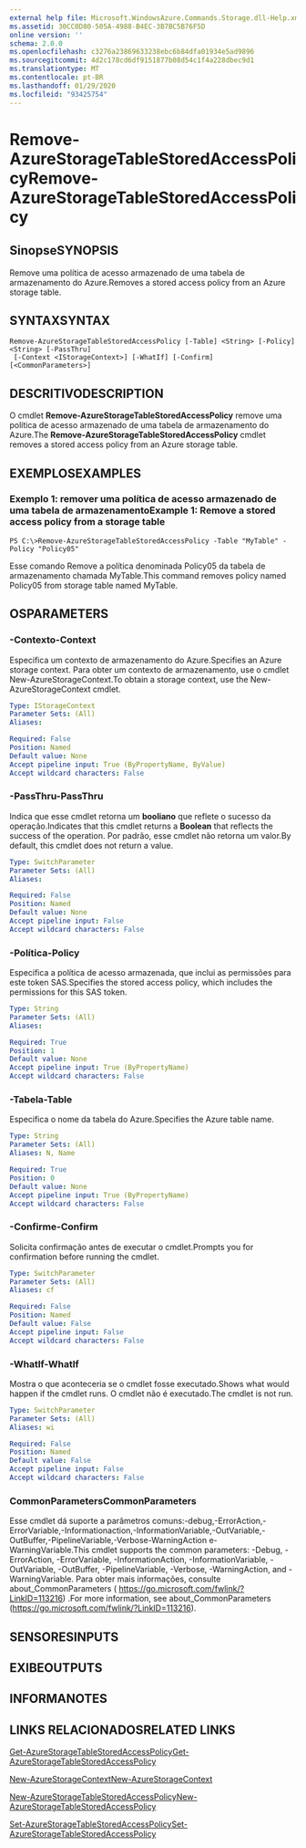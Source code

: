 ```yaml
---
external help file: Microsoft.WindowsAzure.Commands.Storage.dll-Help.xml
ms.assetid: 30CC0D80-505A-4988-B4EC-3B7BC5B76F5D
online version: ''
schema: 2.0.0
ms.openlocfilehash: c3276a23869633238ebc6b84dfa01934e5ad9896
ms.sourcegitcommit: 4d2c178cd6df9151877b08d54c1f4a228dbec9d1
ms.translationtype: MT
ms.contentlocale: pt-BR
ms.lasthandoff: 01/29/2020
ms.locfileid: "93425754"
---
```

# <span data-ttu-id="40d61-101">Remove-AzureStorageTableStoredAccessPolicy</span><span class="sxs-lookup"><span data-stu-id="40d61-101">Remove-AzureStorageTableStoredAccessPolicy</span></span>

## <span data-ttu-id="40d61-102">Sinopse</span><span class="sxs-lookup"><span data-stu-id="40d61-102">SYNOPSIS</span></span>
<span data-ttu-id="40d61-103">Remove uma política de acesso armazenado de uma tabela de armazenamento do Azure.</span><span class="sxs-lookup"><span data-stu-id="40d61-103">Removes a stored access policy from an Azure storage table.</span></span>

## <span data-ttu-id="40d61-104">SYNTAX</span><span class="sxs-lookup"><span data-stu-id="40d61-104">SYNTAX</span></span>

```
Remove-AzureStorageTableStoredAccessPolicy [-Table] <String> [-Policy] <String> [-PassThru]
 [-Context <IStorageContext>] [-WhatIf] [-Confirm] [<CommonParameters>]
```

## <span data-ttu-id="40d61-105">DESCRITIVO</span><span class="sxs-lookup"><span data-stu-id="40d61-105">DESCRIPTION</span></span>
<span data-ttu-id="40d61-106">O cmdlet **Remove-AzureStorageTableStoredAccessPolicy** remove uma política de acesso armazenado de uma tabela de armazenamento do Azure.</span><span class="sxs-lookup"><span data-stu-id="40d61-106">The **Remove-AzureStorageTableStoredAccessPolicy** cmdlet removes a stored access policy from an Azure storage table.</span></span>

## <span data-ttu-id="40d61-107">EXEMPLOS</span><span class="sxs-lookup"><span data-stu-id="40d61-107">EXAMPLES</span></span>

### <span data-ttu-id="40d61-108">Exemplo 1: remover uma política de acesso armazenado de uma tabela de armazenamento</span><span class="sxs-lookup"><span data-stu-id="40d61-108">Example 1: Remove a stored access policy from a storage table</span></span>
```
PS C:\>Remove-AzureStorageTableStoredAccessPolicy -Table "MyTable" -Policy "Policy05"
```

<span data-ttu-id="40d61-109">Esse comando Remove a política denominada Policy05 da tabela de armazenamento chamada MyTable.</span><span class="sxs-lookup"><span data-stu-id="40d61-109">This command removes policy named Policy05 from storage table named MyTable.</span></span>

## <span data-ttu-id="40d61-110">OS</span><span class="sxs-lookup"><span data-stu-id="40d61-110">PARAMETERS</span></span>

### <span data-ttu-id="40d61-111">-Contexto</span><span class="sxs-lookup"><span data-stu-id="40d61-111">-Context</span></span>
<span data-ttu-id="40d61-112">Especifica um contexto de armazenamento do Azure.</span><span class="sxs-lookup"><span data-stu-id="40d61-112">Specifies an Azure storage context.</span></span>
<span data-ttu-id="40d61-113">Para obter um contexto de armazenamento, use o cmdlet New-AzureStorageContext.</span><span class="sxs-lookup"><span data-stu-id="40d61-113">To obtain a storage context, use the New-AzureStorageContext cmdlet.</span></span>

```yaml
Type: IStorageContext
Parameter Sets: (All)
Aliases: 

Required: False
Position: Named
Default value: None
Accept pipeline input: True (ByPropertyName, ByValue)
Accept wildcard characters: False
```

### <span data-ttu-id="40d61-114">-PassThru</span><span class="sxs-lookup"><span data-stu-id="40d61-114">-PassThru</span></span>
<span data-ttu-id="40d61-115">Indica que esse cmdlet retorna um **booliano** que reflete o sucesso da operação.</span><span class="sxs-lookup"><span data-stu-id="40d61-115">Indicates that this cmdlet returns a **Boolean** that reflects the success of the operation.</span></span>
<span data-ttu-id="40d61-116">Por padrão, esse cmdlet não retorna um valor.</span><span class="sxs-lookup"><span data-stu-id="40d61-116">By default, this cmdlet does not return a value.</span></span>

```yaml
Type: SwitchParameter
Parameter Sets: (All)
Aliases: 

Required: False
Position: Named
Default value: None
Accept pipeline input: False
Accept wildcard characters: False
```

### <span data-ttu-id="40d61-117">-Política</span><span class="sxs-lookup"><span data-stu-id="40d61-117">-Policy</span></span>
<span data-ttu-id="40d61-118">Especifica a política de acesso armazenada, que inclui as permissões para este token SAS.</span><span class="sxs-lookup"><span data-stu-id="40d61-118">Specifies the stored access policy, which includes the permissions for this SAS token.</span></span>

```yaml
Type: String
Parameter Sets: (All)
Aliases: 

Required: True
Position: 1
Default value: None
Accept pipeline input: True (ByPropertyName)
Accept wildcard characters: False
```

### <span data-ttu-id="40d61-119">-Tabela</span><span class="sxs-lookup"><span data-stu-id="40d61-119">-Table</span></span>
<span data-ttu-id="40d61-120">Especifica o nome da tabela do Azure.</span><span class="sxs-lookup"><span data-stu-id="40d61-120">Specifies the Azure table name.</span></span>

```yaml
Type: String
Parameter Sets: (All)
Aliases: N, Name

Required: True
Position: 0
Default value: None
Accept pipeline input: True (ByPropertyName)
Accept wildcard characters: False
```

### <span data-ttu-id="40d61-121">-Confirme</span><span class="sxs-lookup"><span data-stu-id="40d61-121">-Confirm</span></span>
<span data-ttu-id="40d61-122">Solicita confirmação antes de executar o cmdlet.</span><span class="sxs-lookup"><span data-stu-id="40d61-122">Prompts you for confirmation before running the cmdlet.</span></span>

```yaml
Type: SwitchParameter
Parameter Sets: (All)
Aliases: cf

Required: False
Position: Named
Default value: False
Accept pipeline input: False
Accept wildcard characters: False
```

### <span data-ttu-id="40d61-123">-WhatIf</span><span class="sxs-lookup"><span data-stu-id="40d61-123">-WhatIf</span></span>
<span data-ttu-id="40d61-124">Mostra o que aconteceria se o cmdlet fosse executado.</span><span class="sxs-lookup"><span data-stu-id="40d61-124">Shows what would happen if the cmdlet runs.</span></span>
<span data-ttu-id="40d61-125">O cmdlet não é executado.</span><span class="sxs-lookup"><span data-stu-id="40d61-125">The cmdlet is not run.</span></span>

```yaml
Type: SwitchParameter
Parameter Sets: (All)
Aliases: wi

Required: False
Position: Named
Default value: False
Accept pipeline input: False
Accept wildcard characters: False
```

### <span data-ttu-id="40d61-126">CommonParameters</span><span class="sxs-lookup"><span data-stu-id="40d61-126">CommonParameters</span></span>
<span data-ttu-id="40d61-127">Esse cmdlet dá suporte a parâmetros comuns:-debug,-ErrorAction,-ErrorVariable,-Informationaction,-InformationVariable,-OutVariable,-OutBuffer,-PipelineVariable,-Verbose-WarningAction e-WarningVariable.</span><span class="sxs-lookup"><span data-stu-id="40d61-127">This cmdlet supports the common parameters: -Debug, -ErrorAction, -ErrorVariable, -InformationAction, -InformationVariable, -OutVariable, -OutBuffer, -PipelineVariable, -Verbose, -WarningAction, and -WarningVariable.</span></span> <span data-ttu-id="40d61-128">Para obter mais informações, consulte about_CommonParameters ( https://go.microsoft.com/fwlink/?LinkID=113216) .</span><span class="sxs-lookup"><span data-stu-id="40d61-128">For more information, see about_CommonParameters (https://go.microsoft.com/fwlink/?LinkID=113216).</span></span>

## <span data-ttu-id="40d61-129">SENSORES</span><span class="sxs-lookup"><span data-stu-id="40d61-129">INPUTS</span></span>

## <span data-ttu-id="40d61-130">EXIBE</span><span class="sxs-lookup"><span data-stu-id="40d61-130">OUTPUTS</span></span>

## <span data-ttu-id="40d61-131">INFORMA</span><span class="sxs-lookup"><span data-stu-id="40d61-131">NOTES</span></span>

## <span data-ttu-id="40d61-132">LINKS RELACIONADOS</span><span class="sxs-lookup"><span data-stu-id="40d61-132">RELATED LINKS</span></span>

[<span data-ttu-id="40d61-133">Get-AzureStorageTableStoredAccessPolicy</span><span class="sxs-lookup"><span data-stu-id="40d61-133">Get-AzureStorageTableStoredAccessPolicy</span></span>](./Get-AzureStorageTableStoredAccessPolicy.md)

[<span data-ttu-id="40d61-134">New-AzureStorageContext</span><span class="sxs-lookup"><span data-stu-id="40d61-134">New-AzureStorageContext</span></span>](./New-AzureStorageContext.md)

[<span data-ttu-id="40d61-135">New-AzureStorageTableStoredAccessPolicy</span><span class="sxs-lookup"><span data-stu-id="40d61-135">New-AzureStorageTableStoredAccessPolicy</span></span>](./New-AzureStorageTableStoredAccessPolicy.md)

[<span data-ttu-id="40d61-136">Set-AzureStorageTableStoredAccessPolicy</span><span class="sxs-lookup"><span data-stu-id="40d61-136">Set-AzureStorageTableStoredAccessPolicy</span></span>](./Set-AzureStorageTableStoredAccessPolicy.md)
